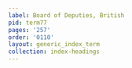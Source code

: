 ```yaml
---
label: Board of Deputies, British
pid: term77
pages: '257'
order: '0110'
layout: generic_index_term
collection: index-headings
---
```


